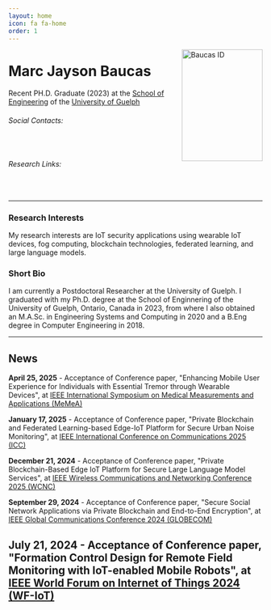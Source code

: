 ```yaml
---
layout: home
icon: fa fa-home
order: 1
---
```


<div style="float: right;">
    <img src="https://mjbaucas.github.io/assets/img/baucas_id.jpg" class=" lazyloaded" alt="Baucas ID" style="height: 221px; width:160px; float: right;"/>
</div>

# Marc Jayson Baucas
Recent PH.D. Graduate (2023) at the [School of Engineering](https://www.uoguelph.ca/engineering/) of the [University of Guelph](https://www.uoguelph.ca/)

###### Social Contacts:
<div>
    <a class="no-decor" href="javascript:location.href = 'mailto:' + ['baucas','uoguelph.ca'].join('@')" aria-label="email" >
        <i class="fas fa-envelope-square fa-2x" style="padding: 3px;"></i>
    </a>
    <a class="no-decor" href="https://www.linkedin.com/in/marc-jayson-baucas-1189a0a6/">
        <i class="fab fa-linkedin fa-2x" style="padding: 3px;"></i>
    </a>
</div>

###### Research Links:
<div>
    <a class="no-decor" href="https://github.com/mjbaucas/">
        <i class="fab fa-github-square fa-2x" style="padding: 3px;"></i>
    </a>
    <a class="no-decor" href="https://www.researchgate.net/profile/Marc-Jayson-Baucas" >
        <i class="ai ai-researchgate-square fa-2x" style="padding: 3px;"></i>
    </a>
    <a class="no-decor" href="https://scholar.google.com/citations?user=ZjfLF-wAAAAJ&hl=en">
        <i class="ai ai-google-scholar-square fa-2x" style="padding: 3px;"></i>
    </a>
    <a class="no-decor" href="https://ieeexplore.ieee.org/author/37086934817">
        <i class="ai ai-ieee-square fa-2x" style="padding: 3px;"></i>
    </a>
</div>


---
### Research Interests
My research interests are IoT security applications using wearable IoT devices, fog computing, blockchain technologies, federated learning, and large language models.

### Short Bio
I am currently a Postdoctoral Researcher at the University of Guelph. I graduated with my Ph.D. degree at the School of Enginnering of the University of Guelph, Ontario, Canada in 2023, from where I also obtained an M.A.Sc. in Engineering Systems and Computing in 2020 and a B.Eng degree in Computer Engineering in 2018. 

---
## News
**April 25, 2025** - Acceptance of Conference paper, "Enhancing Mobile User Experience for Individuals with Essential Tremor through Wearable Devices", at [IEEE International Symposium on Medical Measurements and Applications (MeMeA)](https://memea2025.ieee-ims.org/)

**January 17, 2025** - Acceptance of Conference paper, "Private Blockchain and Federated Learning-based Edge-IoT Platform for Secure Urban Noise Monitoring", at [IEEE International Conference on Communications 2025 (ICC)](https://icc2025.ieee-icc.org/)

**December 21, 2024** - Acceptance of Conference paper, "Private Blockchain-Based Edge IoT Platform for Secure Large Language Model Services", at [IEEE Wireless Communications and Networking Conference 2025 (WCNC)](https://wcnc2025.ieee-wcnc.org/)

**September 29, 2024** - Acceptance of Conference paper, "Secure Social Network Applications via Private Blockchain and End-to-End Encryption", at [IEEE Global Communications Conference 2024 (GLOBECOM)](https://globecom2024.ieee-globecom.org/)

**July 21, 2024** - Acceptance of Conference paper, "Formation Control Design for Remote Field Monitoring with IoT-enabled Mobile Robots", at [IEEE World Forum on Internet of Things 2024 (WF-IoT)](https://wfiot2024.iot.ieee.org/)
---